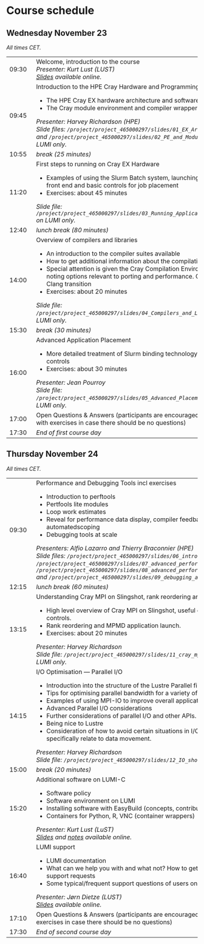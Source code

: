 # Course schedule

## Wednesday November 23

<em>All times CET.</em>

<table style="text-align: left;">
<tbody>
<tr>
    <td>09:30&nbsp;&nbsp;</td>
    <td>Welcome, introduction to the course <br>
    <em>Presenter: Kurt Lust (LUST)</em><br>
    <em><a href="https://462000265.lumidata.eu/peap-q-20221123/files/LUMI-PEAPQ-intro-20221124.pdf">Slides</a> available online.</em>
    </td>
</tr>
<tr>
    <td>09:45</td>
    <td>Introduction to the HPE Cray Hardware and Programming Environment
    <ul>
        <li>The HPE Cray EX hardware architecture and software stack</lo>
        <li>The Cray module environment and compiler wrapper scripts</li>
    </ul>
    <em>Presenter: Harvey Richardson (HPE)</em><br>
    <em>Slide files: <code>/project/project_465000297/slides/01_EX_Architecture.pdf</code> and <code>/project/project_465000297/slides/02_PE_and_Modules.pdf</code> on LUMI only.</em>
    </td>
</tr>
<tr>
    <td>10:55</td>
    <td><em>break (25 minutes)</em>
    </td>
</tr>
<tr>
    <td>11:20</td>
    <td>First steps to running on Cray EX Hardware
    <ul>
        <li>Examples of using the Slurm Batch system, launching jobs on the front end and basic controls for job placement</li>
        <li>Exercises: about 45 minutes</li>
    </ul>
    <em>Slide file: <code>/project/project_465000297/slides/03_Running_Applications_Slurm.pdf</code> on LUMI only.</em>
    </td>
</tr>
<tr>
    <td>12:40</td>
    <td><em>lunch break (80 minutes)</em>
    </td>
</tr>
<tr>
    <td>14:00</td>
    <td>Overview of compilers and libraries
    <ul>
        <li>An introduction to the compiler suites available</li>
        <li>How to get additional information about the compilation process</li>
        <li>Special attention is given the Cray Compilation Environment (CCE) noting options relevant to porting and performance. CCE classic to Clang transition</li>
        <li>Exercises: about 20 minutes</li>
    </ul>
    <em>Slide file: <code>/project/project_465000297/slides/04_Compilers_and_Libraries.pdf</code> on LUMI only.</em>
    </td>
</tr>
<tr>
    <td>15:30</td>
    <td><em>break (30 minutes)</em></td>
</tr>
<tr>
    <td>16:00</td>
    <td>Advanced Application Placement
    <ul>
        <li>More detailed treatment of Slurm binding technology and OpenMP controls</li>
        <li>Exercises: about 30 minutes</li>
    </ul>
    <em>Presenter: Jean Pourroy</em><br>
    <em>Slide file: <code>/project/project_465000297/slides/05_Advanced_Placement.pdf</code> on LUMI only.</em>
    </td>
</tr>
<tr>
    <td>17:00</td>
    <td>Open Questions &amp; Answers (participants are encouraged to continue with exercises in case there should be no questions)
    </td>
</tr>
<tr>
    <td>17:30</td>
    <td><em>End of first course day</em></td>
</tr>
</tbody>
</table>

## Thursday November 24

<em>All times CET.</em>

<table style="text-align: left;">
<tbody>
<tr>
    <td>09:30&nbsp;&nbsp;</td>
    <td>Performance and Debugging Tools incl exercises<br>
    <ul>
        <li>Introduction to perftools</li>
        <li>Pertfools lite modules</li>
        <li>Loop work estimates</li>
        <li>Reveal for performance data display, compiler feedback and automatedscoping</li>
        <li>Debugging tools at scale</li>
    </ul>
    <em>Presenters: Alfio Lazarro and Thierry Braconnier (HPE)</em><br>
    <em>Slide files: <code>/project/project_465000297/slides/06_introduction_to_perftools.pdf</code>,
    <code>/project/project_465000297/slides/07_advanced_performance_analysis_part1.pdf</code>,
    <code>/project/project_465000297/slides/08_advanced_performance_analysis_part2.pdf</code>
    and <code>/project/project_465000297/slides/09_debugging_at_scale.pdf</code> on LUMI only.</em>
    </td>
</tr>
<tr>
    <td>12:15</td>
    <td><em>lunch break (60 minutes)</em></td>
</tr>
<tr>
    <td>13:15</td>
    <td>Understanding Cray MPI on Slingshot, rank reordering and MPMD launch
    <ul>
        <li>High level overview of Cray MPI on Slingshot, useful environment variable controls.</li>
        <li>Rank reordering and MPMD application launch.</li>
        <li>Exercises: about 20 minutes</li>
    </ul>
    <em>Presenter: Harvey Richardson</em><br>
    <em>Slide file: <code>/project/project_465000297/slides/11_cray_mpi_MPMD_short.pdf</code> on LUMI only.</em>
    </td>
</tr>
<tr>
    <td>14:15</td>
    <td>I/O Optimisation — Parallel I/O
    <ul>
        <li>Introduction into the structure of the Lustre Parallel file system</li>
        <li>Tips for optimising parallel bandwidth for a variety of parallel I/O schemes</li>
        <li>Examples of using MPI-IO to improve overall application performance.</li>
        <li>Advanced Parallel I/O considerations</li>
        <li>Further considerations of parallel I/O and other APIs.</li>
        <li>Being nice to Lustre</li>
        <li>Consideration of how to avoid certain situations in I/O usage that don’t specifically relate to data movement.</li>
    </ul>
    <em>Presenter: Harvey Richardson</em><br>
    <em>Slide file: <code>/project/project_465000297/slides/12_IO_short_LUMI.pdf</code> on LUMI only.</em>
    </td>
</tr>
<tr>
    <td>15:00</td>
    <td><em>break (20 minutes)</em></td>
</tr>
<tr>
    <td>15:20</td>
    <td>Additional software on LUMI-C
    <ul>
        <li>Software policy</li>
        <li>Software environment on LUMI</li>
        <li>Installing software with EasyBuild (concepts, contributed recipes)</li>
        <li>Containers for Python, R, VNC (container wrappers)</li>
    </ul>
    <em>Presenter: Kurt Lust (LuST)</em><br>
    <em><a href="https://462000265.lumidata.eu/peap-q-20221123/files/LUMI-PEAPQ-software-20221124.pdf">Slides</a> and <a href="../software_stacks/">notes</a> available online.</em>
    </td>
</tr>
<tr>
    <td>16:40</td>
    <td>LUMI support 
    <ul>
        <li>LUMI documentation</li>
        <li>What can we help you with and what not? How to get help, how to write good support requests</li>
        <li>Some typical/frequent support questions of users on LUMI-C?</li>
    </ul>
    <em>Presenter: Jørn Dietze (LUST)</em><br>
    <em><a href="https://462000265.lumidata.eu/peap-q-20221123/files/LUMI-PEAPQ-support-20221124.pdf">Slides</a> available online.</em>
    </td>
</tr>
<tr>
    <td>17:10</td>
    <td>Open Questions &amp; Answers 
    (participants are encouraged to continue with exercises in case there should be no questions)
    </td>
</tr>
<tr>
    <td>17:30</td>
    <td><em>End of second course day</em></td></tr>
</tbody>
</table>

